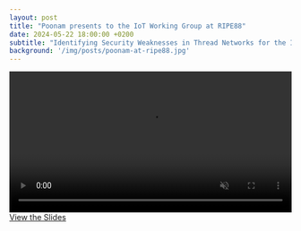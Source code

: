 ```yaml
---
layout: post
title: "Poonam presents to the IoT Working Group at RIPE88"
date: 2024-05-22 18:00:00 +0200
subtitle: "Identifying Security Weaknesses in Thread Networks for the Internet of Things (IoT)"
background: '/img/posts/poonam-at-ripe88.jpg'
---
```


<video width=100% preload="auto" muted loop>
      <source src="https://ripe88.ripe.net/archive/video/poonam-yadav_c-identifying-security-weaknesses-in-thread-networks-for-the-internet-of-things-iot_side_20240522-112516.mp4" type="video/mp4" />
      Your browser does not support playing this video.
</video>

<div class="clearfix">
    <a class="btn btn-primary float-right" href="/files/2024-presentation-identifying-security-weaknesses-in-thread-networks-for-iot-ripe88.pdf">View the Slides</a>
</div>